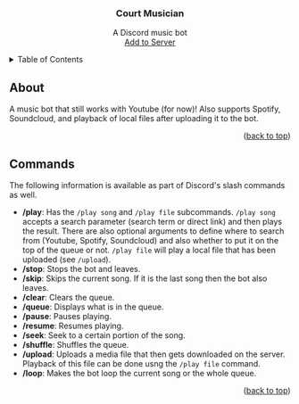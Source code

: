 <a id="readme-top"></a>

<!-- PROJECT LOGO -->
<div align="center">
  <h3 align="center">Court Musician</h3>
  <p align="center">
    A Discord music bot
    <br />
    <a href="https://discord.com/oauth2/authorize?client_id=1323865594960810004&permissions=0&integration_type=0&scope=bot+applications.commands">Add to Server</a>
  </p>
</div>

<!-- TABLE OF CONTENTS -->
<details>
  <summary>Table of Contents</summary>
  <ol>
    <li>
      <a href="#about">About</a>
    </li>
    <li><a href="#commands">Commands</a></li>
  </ol>
</details>

<!-- ABOUT -->

## About

A music bot that still works with Youtube (for now)! Also supports Spotify, Soundcloud, and playback of local files after uploading it to the bot.

<p align="right">(<a href="#readme-top">back to top</a>)</p>

<!-- Commands -->

## Commands

The following information is available as part of Discord's slash commands as well.

- **/play**: Has the `/play song` and `/play file` subcommands. `/play song` accepts a search parameter (search term or direct link) and then plays the result. There are also optional arguments to define where to search from (Youtube, Spotify, Soundcloud) and also whether to put it on the top of the queue or not. `/play file` will play a local file that has been uploaded (see `/upload`).
- **/stop**: Stops the bot and leaves.
- **/skip**: Skips the current song. If it is the last song then the bot also leaves.
- **/clear**: Clears the queue.
- **/queue**: Displays what is in the queue.
- **/pause**: Pauses playing.
- **/resume**: Resumes playing.
- **/seek**: Seek to a certain portion of the song.
- **/shuffle**: Shuffles the queue.
- **/upload**: Uploads a media file that then gets downloaded on the server. Playback of this file can be done usng the `/play file` command.
- **/loop**: Makes the bot loop the current song or the whole queue.

<p align="right">(<a href="#readme-top">back to top</a>)</p>

